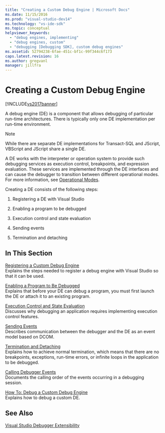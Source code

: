 ```yaml
---
title: "Creating a Custom Debug Engine | Microsoft Docs"
ms.date: 11/15/2016
ms.prod: "visual-studio-dev14"
ms.technology: "vs-ide-sdk"
ms.topic: conceptual
helpviewer_keywords: 
  - "debug engines, implementing"
  - "debug engines, custom"
  - "debugging [Debugging SDK], custom debug engines"
ms.assetid: 52794238-6fae-451c-bf1c-99f344c6f173
caps.latest.revision: 16
ms.author: gregvanl
manager: jillfra
---
```

# Creating a Custom Debug Engine
[!INCLUDE[vs2017banner](../../includes/vs2017banner.md)]

A debug engine (DE) is a component that allows debugging of particular run-time architectures. There is typically only one DE implementation per run-time environment.  
  
> [!NOTE]
>  While there are separate DE implementations for Transact-SQL and JScript, VBScript and JScript share a single DE.  
  
 A DE works with the interpreter or operation system to provide such debugging services as execution control, breakpoints, and expression evaluation. These services are implemented through the DE interfaces and can cause the debugger to transition between different operational modes. For more information, see [Operational Modes](../../extensibility/debugger/operational-modes.md).  
  
 Creating a DE consists of the following steps:  
  
1. Registering a DE with Visual Studio  
  
2. Enabling a program to be debugged  
  
3. Execution control and state evaluation  
  
4. Sending events  
  
5. Termination and detaching  
  
## In This Section  
 [Registering a Custom Debug Engine](../../extensibility/debugger/registering-a-custom-debug-engine.md)  
 Explains the steps needed to register a debug engine with Visual Studio so that it can be used.  
  
 [Enabling a Program to Be Debugged](../../extensibility/debugger/enabling-a-program-to-be-debugged.md)  
 Explains that before your DE can debug a program, you must first launch the DE or attach it to an existing program.  
  
 [Execution Control and State Evaluation](../../extensibility/debugger/execution-control-and-state-evaluation.md)  
 Discusses why debugging an application requires implementing execution control features.  
  
 [Sending Events](../../extensibility/debugger/sending-events.md)  
 Describes communication between the debugger and the DE as an event model based on DCOM.  
  
 [Termination and Detaching](../../extensibility/debugger/termination-and-detaching.md)  
 Explains how to achieve normal termination, which means that there are no breakpoints, exceptions, run-time errors, or infinite loops in the application to be debugged.  
  
 [Calling Debugger Events](../../extensibility/debugger/calling-debugger-events.md)  
 Documents the calling order of the events occurring in a debugging session.  
  
 [How To: Debug a Custom Debug Engine](../../extensibility/debugger/how-to-debug-a-custom-debug-engine.md)  
 Explains how to debug a custom DE.  
  
## See Also  
 [Visual Studio Debugger Extensibility](../../extensibility/debugger/visual-studio-debugger-extensibility.md)
